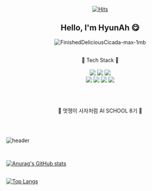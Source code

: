 <!--
**hapvpy/hapvpy** is a ✨ _special_ ✨ repository because its `README.md` (this file) appears on your GitHub profile.

Here are some ideas to get you started:

- 🔭 I’m currently working on ...
- 🌱 I’m currently learning ...
- 👯 I’m looking to collaborate on ...
- 🤔 I’m looking for help with ...
- 💬 Ask me about ...
- 📫 How to reach me: ...
- 😄 Pronouns: ...
- ⚡ Fun fact: ...
-->
<!-- 
text=hapvpy: hapvpy 글자 출력
type=cylinder : 그림 모양
color=timeGradient : 시간에 따라 그라데이션 색이 바뀜
animation=fadeIn : 페이드인 1.2초 (반짝이는 twinkling)
참고사이트 : https://github.com/kyechan99/capsule-render#cylinder
카드옵션 참고사이트 : https://github.com/anuraghazra/github-readme-stats
언어 아이콘 : https://simpleicons.org/
	<br>
	<img src="https://img.shields.io/badge/NumPy-013243?style=flat&logo=numpy&logoColor=white"/>
	<img src="https://img.shields.io/badge/pandas-150458?style=flat&logo=pandas&logoColor=white"/>
	<img src="https://img.shields.io/badge/seaborn-005666?style=flat&logo=seaborn&logoColor=white"/>
	<img src="https://img.shields.io/badge/Plotly-3F4F75?style=flat&logo=plotly&logoColor=white"/>
	<br>
	<img src="https://img.shields.io/badge/scikitlearn-F7931E?style=flat&logo=scikitlearn&logoColor=white"/>
	<img src="https://img.shields.io/badge/TensorFlow-FF6F00?style=flat&logo=tensorflow&logoColor=white"/> 
	<img src="https://img.shields.io/badge/OpenCV-5C3EE8?style=flat&logo=opencv&logoColor=white"/>
	<img src="https://img.shields.io/badge/KoNLPy-3776AB?style=flat&logo=konlpy&logoColor=white"/>
	<br>
	<img src="https://img.shields.io/badge/anaconda-44A833?style=flat&logo=anaconda&logoColor=white"/> 
	<img src="https://img.shields.io/badge/notion-000000?style=flat&logo=notion&logoColor=white"/> 
	
-->


<div align="center">
	
[![Hits](https://hits.seeyoufarm.com/api/count/incr/badge.svg?url=https%3A%2F%2Fgithub.com%2Fhapvpy&count_bg=%23FFF6B1&title_bg=%23FF9191&icon=smugmug.svg&icon_color=%23FFFFFF&title=hits&edge_flat=false)](https://github.com/hapvpy)

	
## Hello, I'm HyunAh 😋
	
![FinishedDeliciousCicada-max-1mb](https://user-images.githubusercontent.com/124337933/230562445-0407eac1-9016-4e24-b348-8eb47481288d.gif)


	
</div>


<div align="center">
	<br>
  🌟 Tech Stack 🌟 <br> <br>
  	<img src="https://img.shields.io/badge/Python-3776AB?style=flat&logo=python&logoColor=white"/>
	<img src="https://img.shields.io/badge/Tableau-E97627?style=flat&logo=tableau&logoColor=white"/>	
	<img src="https://img.shields.io/badge/SQL-4479A1?style=flat&logo=sqlite&logoColor=white"/> 
	<br>
	<img src="https://img.shields.io/badge/github-181717?style=flat&logo=github&logoColor=white"/> 
	<img src="https://img.shields.io/badge/jupyter-F37626?style=flat&logo=jupyter&logoColor=white"/>	
	<img src="https://img.shields.io/badge/googlecolab-F9AB00?style=flat&logo=googlecolab&logoColor=white"/> 
	<img src="https://img.shields.io/badge/visualstudiocode-007ACC?style=flat&logo=visualstudiocode&logoColor=white"/> 

<br> <br>
	
🦁 멋쟁이 사자처럼 AI SCHOOL 8기 🦁 <br><br>
	
</div>

<br>

![header](https://capsule-render.vercel.app/api?text=hapvpy&type=cylinder&color=timeGradient&animation=fadeIn)

<br>
	
[![Anurag's GitHub stats](https://github-readme-stats.vercel.app/api?username=hapvpy&hide=contribs&show_icons=true&theme=transparent&title_color=FF968A&text_color=97C1A9&icon_color=9E7EB9&hide_border=true)](https://github.com/anuraghazra/github-readme-stats) <br><br>
			
[![Top Langs](https://github-readme-stats.vercel.app/api/top-langs/?username=hapvpy&layout=compact&hide_border=true&title_color=FF968A)](https://github.com/anuraghazra/github-readme-stats)
